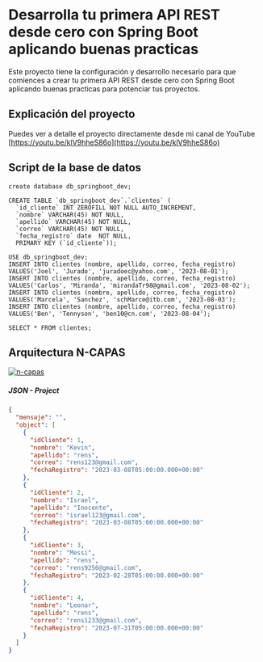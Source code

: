 # Desarrolla tu primera API REST desde cero con Spring Boot aplicando buenas practicas

Este proyecto tiene la configuración y desarrollo necesario para que comiences a crear tu primera API REST desde cero con Spring Boot aplicando buenas practicas para potenciar tus proyectos. 

## Explicación del proyecto

Puedes ver a detalle el proyecto directamente desde mi canal de YouTube [https://youtu.be/klV9hheS86o](https://youtu.be/klV9hheS86o)


## Script de la base de datos

```
create database db_springboot_dev;

CREATE TABLE `db_springboot_dev`.`clientes` (
  `id_cliente` INT ZEROFILL NOT NULL AUTO_INCREMENT,
  `nombre` VARCHAR(45) NOT NULL,
  `apellido` VARCHAR(45) NOT NULL,
  `correo` VARCHAR(45) NOT NULL,
  `fecha_registro` date  NOT NULL,
  PRIMARY KEY (`id_cliente`));

USE db_springboot_dev; 
INSERT INTO clientes (nombre, apellido, correo, fecha_registro) VALUES('Joel', 'Jurado', 'juradoec@yahoo.com', '2023-08-01');
INSERT INTO clientes (nombre, apellido, correo, fecha_registro) VALUES('Carlos', 'Miranda', 'mirandaTr98@gmail.com', '2023-08-02');
INSERT INTO clientes (nombre, apellido, correo, fecha_registro) VALUES('Marcela', 'Sanchez', 'schMarce@itb.com', '2023-08-03');
INSERT INTO clientes (nombre, apellido, correo, fecha_registro) VALUES('Ben', 'Tennyson', 'ben10@cn.com', '2023-08-04');

SELECT * FROM clientes;
```

## Arquitectura N-CAPAS

<a href='https://postimages.org/' target='_blank'><img src='https://i.postimg.cc/j2pHvdfB/n-capas.png' border='0' alt='n-capas'/></a>

#####  JSON - Project
```json
{
  "mensaje": "",
  "object": [
    {
      "idCliente": 1,
      "nombre": "Kevin",
      "apellido": "rens",
      "correo": "rens123@gmail.com",
      "fechaRegistro": "2023-03-08T05:00:00.000+00:00"
    },
    {
      "idCliente": 2,
      "nombre": "Israel",
      "apellido": "Inocente",
      "correo": "israel123@gmail.com",
      "fechaRegistro": "2023-03-08T05:00:00.000+00:00"
    },
    {
      "idCliente": 3,
      "nombre": "Messi",
      "apellido": "rens",
      "correo": "rens9256@gmail.com",
      "fechaRegistro": "2023-02-28T05:00:00.000+00:00"
    },
    {
      "idCliente": 4,
      "nombre": "Leonar",
      "apellido": "rens",
      "correo": "rens1233@gmail.com",
      "fechaRegistro": "2023-07-31T05:00:00.000+00:00"
    }
  ]
}
```
